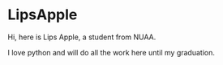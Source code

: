 # LipsApple
Hi, here is Lips Apple, a student from NUAA.

I love python and will do all the work here until my graduation.